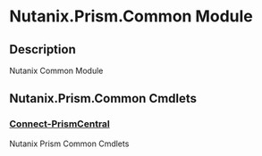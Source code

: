 ﻿---
Module Name: Nutanix.Prism.Common
Module Guid: 90f6d4c4-e5b2-4ce4-9d79-6b6afefe9aa6
Download Help Link: https://raw.githubusercontent.com/jaekwonpark/docs/master/cmdlet-help/
Help Version: 0.0.0.16
Locale: en-US
---

# Nutanix.Prism.Common Module
## Description
Nutanix Common Module

## Nutanix.Prism.Common Cmdlets
### [Connect-PrismCentral](Connect-PrismCentral.md)
Nutanix Prism Common Cmdlets

